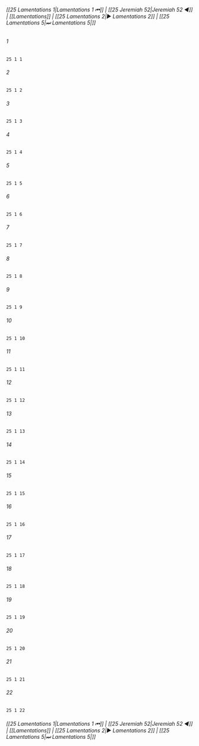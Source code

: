
###### [[25 Lamentations 1|Lamentations 1 ⏮]] | [[25 Jeremiah 52|Jeremiah 52 ◀]] | [[Lamentations]] | [[25 Lamentations 2|▶ Lamentations 2]] | [[25 Lamentations 5|⏭ Lamentations 5|]]

###### 1
``` verse
25 1 1 
```
###### 2
``` verse
25 1 2 
```
###### 3
``` verse
25 1 3 
```
###### 4
``` verse
25 1 4 
```
###### 5
``` verse
25 1 5 
```
###### 6
``` verse
25 1 6 
```
###### 7
``` verse
25 1 7 
```
###### 8
``` verse
25 1 8 
```
###### 9
``` verse
25 1 9 
```
###### 10
``` verse
25 1 10 
```
###### 11
``` verse
25 1 11 
```
###### 12
``` verse
25 1 12 
```
###### 13
``` verse
25 1 13 
```
###### 14
``` verse
25 1 14 
```
###### 15
``` verse
25 1 15 
```
###### 16
``` verse
25 1 16 
```
###### 17
``` verse
25 1 17 
```
###### 18
``` verse
25 1 18 
```
###### 19
``` verse
25 1 19 
```
###### 20
``` verse
25 1 20 
```
###### 21
``` verse
25 1 21 
```
###### 22
``` verse
25 1 22 
```

###### [[25 Lamentations 1|Lamentations 1 ⏮]] | [[25 Jeremiah 52|Jeremiah 52 ◀]] | [[Lamentations]] | [[25 Lamentations 2|▶ Lamentations 2]] | [[25 Lamentations 5|⏭ Lamentations 5|]]

